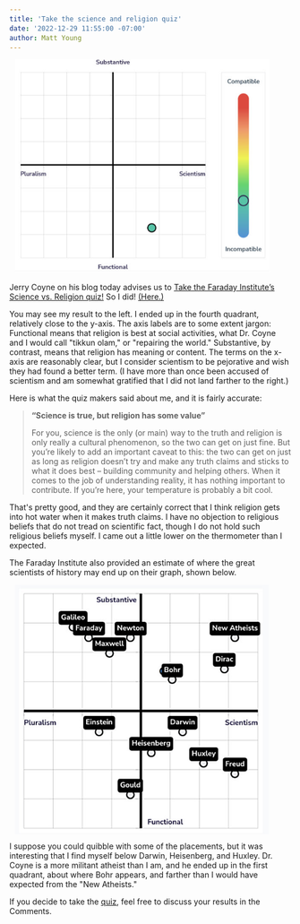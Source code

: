 ```yaml
---
title: 'Take the science and religion quiz'
date: '2022-12-29 11:55:00 -07:00'
author: Matt Young
---
```


<figure class="on-the-left-side" style="margin-top: 10px; margin-right: 40px; margin-bottom: 10px; margin-left: 10px;">
<img src="/uploads/2022/Faraday_Institute_Results_600.jpg" alt="Survey results"/>
<figcaption>
</figcaption>
</figure>

Jerry Coyne on his blog today advises us to <a href="https://whyevolutionistrue.com/2022/12/29/take-the-faraday-institutes-science-vs-religion-quiz/">Take the Faraday Institute’s Science vs. Religion quiz!<a> So I did! <a href=https://www.sciencereligioncompass.org/>(Here.)</a>

You may see my result to the left. I ended up in the fourth quadrant, relatively close to the y-axis. The axis labels are to some extent jargon: Functional means that religion is best at social activities, what Dr. Coyne and I would call "tikkun olam," or "repairing the world." Substantive, by contrast, means that religion has meaning or content. The terms on the x-axis are reasonably clear, but I consider scientism to be pejorative and wish they had found a better term. (I have more than once been accused of scientism and am somewhat gratified that I did not land farther to the right.)

Here is what the quiz makers said about me, and it is fairly accurate:
  
<!--more-->
  
<blockquote><p><strong>“Science is true, but religion has some value”</strong></p>

<p>For you, science is the only (or main) way to the truth and religion is only really a cultural phenomenon, so the two can get on just fine. But you’re likely to add an important caveat to this: the two can get on just as long as religion doesn’t try and make any truth claims and sticks to what it does best – building community and helping others. When it comes to the job of understanding reality, it has nothing important to contribute. If you’re here, your temperature is probably a bit cool.</p> </blockquote>

That's pretty good, and they are certainly correct that I think religion gets into hot water when it makes truth claims. I have no objection to religious beliefs that do not tread on scientific fact, though I do not hold such religious beliefs myself. I came out a little lower on the thermometer than I expected.

The Faraday Institute also provided an estimate of where the great scientists of history may end up on their graph, shown below.

<figure class="on-the-left-side" style="margin-top: 10px; margin-right: 40px; margin-bottom: 10px; margin-left: 10px;">
<img src="/uploads/2022/Faraday_Institute_Great_Scientists_600.jpg" alt="Graph"/>
<figcaption>
</figcaption>
</figure>
I suppose you could quibble with some of the placements, but it was interesting that I find myself below Darwin, Heisenberg, and Huxley. Dr. Coyne is a more militant atheist than I am, and he ended up in the first quadrant, about where Bohr appears, and farther than I would have expected from the "New Atheists."


If you decide to take the <a href="https://www.sciencereligioncompass.org/"> quiz</a>, feel free to discuss your results in the Comments.


